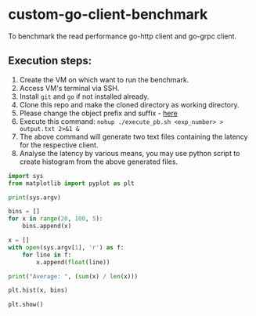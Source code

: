 # custom-go-client-benchmark
To benchmark the read performance go-http client and go-grpc client.

## Execution steps:
1. Create the VM on which want to run the benchmark.
2. Access VM's terminal via SSH.
3. Install `git` and `go` if not installed already.
4. Clone this repo and make the cloned directory as working directory. 
5. Please change the object prefix and suffix - [here](https://github.com/Tulsishah/custom-go-client-benchmark/v2/blob/0db9e06666e71ac9e13972b61daa940f4cd6d5ef/main.go#L40)
6. Execute this command: `nohup ./execute_pb.sh <exp_number> > output.txt 2>&1 &`
7. The above command will generate two text files containing the latency for the
respective client.
8. Analyse the latency by various means, you may use python script to create
histogram from the above generated files.
```python
import sys
from matplotlib import pyplot as plt

print(sys.argv)

bins = []
for x in range(20, 100, 5):
    bins.append(x)

x = []
with open(sys.argv[1], 'r') as f:
    for line in f:
        x.append(float(line))

print("Average: ", (sum(x) / len(x)))

plt.hist(x, bins)

plt.show()

```

